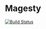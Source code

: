 # Magesty

[![Build Status](https://github.com/TomonoriTanaka/Magesty.jl/actions/workflows/CI.yml/badge.svg?branch=main)](https://github.com/TomonoriTanaka/Magesty.jl/actions/workflows/CI.yml?query=branch%3Amain)
